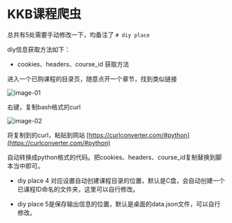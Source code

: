# KKB课程爬虫

总共有5处需要手动修改一下，均备注了  `# diy place`

diy信息获取方法如下：

- cookies、headers、course_id 获取方法

进入一个已购课程的目录页，随意点开一个章节，找到类似链接

![image-01](https://raw.githubusercontent.com/renugarm/KKB-Crawler/main/pic/image-01.png)



右键，复制bash格式的curl

![image-02](https://raw.githubusercontent.com/renugarm/KKB-Crawler/main/pic/image-02.png)



将复制到的curl，粘贴到网站  [https://curlconverter.com/#python](https://curlconverter.com/#python)

自动转换成python格式的代码。把cookies、headers、course_id复制替换到脚本当中即可。

- diy place 4 对应设置自动创建课程目录的位置，默认是C盘，会自动创建一个已课程ID命名的文件夹，这里可以自行修改。

- diy place 5是保存输出信息的位置，默认是桌面的data.json文件，可以自行修改。

